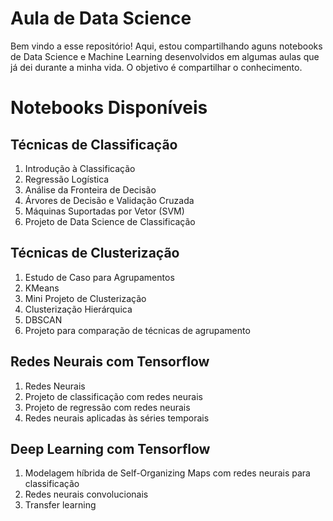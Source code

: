 # Aula de Data Science

Bem vindo a esse repositório! Aqui, estou compartilhando aguns notebooks de Data Science e Machine Learning desenvolvidos em algumas aulas que já dei durante a minha vida. O objetivo é compartilhar o conhecimento.

# Notebooks Disponíveis

## Técnicas de Classificação

1. Introdução à Classificação
2. Regressão Logística
3. Análise da Fronteira de Decisão
4. Árvores de Decisão e Validação Cruzada
5. Máquinas Suportadas por Vetor (SVM)
6. Projeto de Data Science de Classificação

## Técnicas de Clusterização

1. Estudo de Caso para Agrupamentos
2. KMeans
3. Mini Projeto de Clusterização
4. Clusterização Hierárquica
5. DBSCAN
6. Projeto para comparação de técnicas de agrupamento

## Redes Neurais com Tensorflow

1. Redes Neurais
2. Projeto de classificação com redes neurais
3. Projeto de regressão com redes neurais
4. Redes neurais aplicadas às séries temporais

## Deep Learning com Tensorflow

1. Modelagem híbrida de Self-Organizing Maps com redes neurais para classificação
2. Redes neurais convolucionais
3. Transfer learning